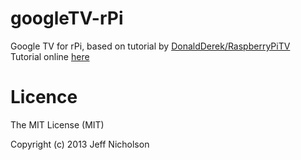 googleTV-rPi
============

Google TV for rPi, based on tutorial by [DonaldDerek/RaspberryPiTV](https://github.com/DonaldDerek/RaspberryPiTV)   
Tutorial online [here](http://blog.donaldderek.com/2013/06/build-your-own-google-tv-using-raspberrypi-nodejs-and-socket-io/)

Licence
===
The MIT License (MIT)

Copyright (c) 2013 Jeff Nicholson
